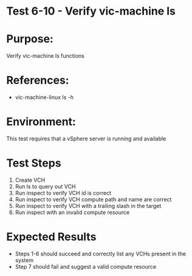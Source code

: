 Test 6-10 - Verify vic-machine ls
=======

# Purpose:
Verify vic-machine ls functions

# References:
* vic-machine-linux ls -h

# Environment:
This test requires that a vSphere server is running and available

# Test Steps
1. Create VCH
3. Run ls to query out VCH
4. Run inspect to verify VCH id is correct
5. Run inspect to verify VCH compute path and name are correct
6. Run inspect to verify VCH with a trailing slash in the target
7. Run inspect with an invalid compute resource

# Expected Results
* Steps 1-6 should succeed and correctly list any VCHs present in the system
* Step 7 should fail and suggest a valid compute resource
